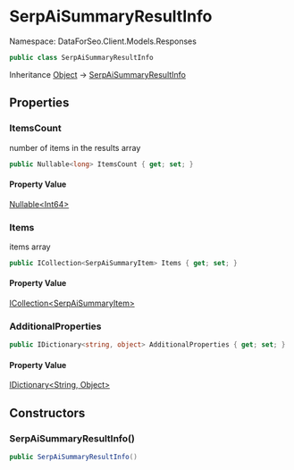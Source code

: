 # SerpAiSummaryResultInfo

Namespace: DataForSeo.Client.Models.Responses

```csharp
public class SerpAiSummaryResultInfo
```

Inheritance [Object](https://docs.microsoft.com/en-us/dotnet/api/system.object) → [SerpAiSummaryResultInfo](./dataforseo.client.models.responses.serpaisummaryresultinfo.md)

## Properties

### **ItemsCount**

number of items in the results array

```csharp
public Nullable<long> ItemsCount { get; set; }
```

#### Property Value

[Nullable&lt;Int64&gt;](https://docs.microsoft.com/en-us/dotnet/api/system.nullable-1)<br>

### **Items**

items array

```csharp
public ICollection<SerpAiSummaryItem> Items { get; set; }
```

#### Property Value

[ICollection&lt;SerpAiSummaryItem&gt;](https://docs.microsoft.com/en-us/dotnet/api/system.collections.generic.icollection-1)<br>

### **AdditionalProperties**

```csharp
public IDictionary<string, object> AdditionalProperties { get; set; }
```

#### Property Value

[IDictionary&lt;String, Object&gt;](https://docs.microsoft.com/en-us/dotnet/api/system.collections.generic.idictionary-2)<br>

## Constructors

### **SerpAiSummaryResultInfo()**

```csharp
public SerpAiSummaryResultInfo()
```
